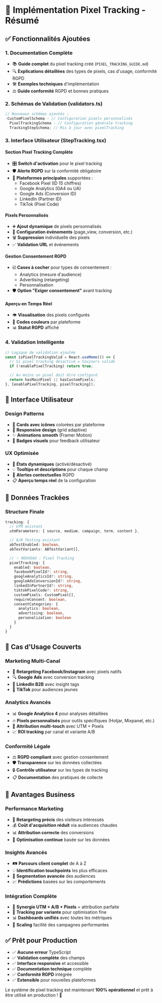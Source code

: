 # 🎯 Implémentation Pixel Tracking - Résumé

## ✅ **Fonctionnalités Ajoutées**

### 1. **Documentation Complète**

- 📚 **Guide complet** du pixel tracking créé (`PIXEL_TRACKING_GUIDE.md`)
- 🔍 **Explications détaillées** des types de pixels, cas d'usage, conformité RGPD
- 🛠️ **Exemples techniques** d'implémentation
- ⚖️ **Guide conformité** RGPD et bonnes pratiques

### 2. **Schémas de Validation (validators.ts)**

```typescript
// Nouveaux schémas ajoutés :
-CustomPixelSchema - // Configuration pixels personnalisés
  PixelTrackingSchema - // Configuration générale tracking
  TrackingStepSchema; // Mis à jour avec pixelTracking
```

### 3. **Interface Utilisateur (StepTracking.tsx)**

#### **Section Pixel Tracking Complète**

- 🎛️ **Switch d'activation** pour le pixel tracking
- 🛡️ **Alerte RGPD** sur la conformité obligatoire
- 🏢 **Plateformes principales** supportées :
  - Facebook Pixel (ID 15 chiffres)
  - Google Analytics (GA4 ou UA)
  - Google Ads (Conversion ID)
  - LinkedIn (Partner ID)
  - TikTok (Pixel Code)

#### **Pixels Personnalisés**

- ➕ **Ajout dynamique** de pixels personnalisés
- 🎯 **Configuration événements** (page_view, conversion, etc.)
- 🗑️ **Suppression** individuelle des pixels
- ✅ **Validation URL** et événements

#### **Gestion Consentement RGPD**

- ☑️ **Cases à cocher** pour types de consentement :
  - Analytics (mesure d'audience)
  - Advertising (retargeting)
  - Personnalisation
- 🛡️ **Option "Exiger consentement"** avant tracking

#### **Aperçu en Temps Réel**

- 👁️ **Visualisation** des pixels configurés
- 🔵 **Codes couleurs** par plateforme
- 📊 **Statut RGPD** affiché

### 4. **Validation Intelligente**

```typescript
// Logique de validation ajoutée
const isPixelTrackingValid = React.useMemo(() => {
  // Si pixel tracking désactivé = toujours valide
  if (!enablePixelTracking) return true;

  // Au moins un pixel doit être configuré
  return hasMainPixel || hasCustomPixels;
}, [enablePixelTracking, pixelTracking]);
```

## 🎨 **Interface Utilisateur**

### **Design Patterns**

- 🎨 **Cards avec icônes** colorées par plateforme
- 📱 **Responsive design** (grid adaptive)
- ✨ **Animations smooth** (Framer Motion)
- 🎯 **Badges visuels** pour feedback utilisateur

### **UX Optimisée**

- 🔄 **États dynamiques** (activé/désactivé)
- 💡 **Tooltips et descriptions** pour chaque champ
- 🚨 **Alertes contextuelles** RGPD
- 📋 **Aperçu temps réel** de la configuration

## 🔧 **Données Trackées**

### **Structure Finale**

```typescript
tracking: {
  // UTM existant
  utmParameters: { source, medium, campaign, term, content },

  // A/B Testing existant
  abTestEnabled: boolean,
  abTestVariants: ABTestVariant[],

  // ✨ NOUVEAU : Pixel Tracking
  pixelTracking: {
    enabled: boolean,
    facebookPixelId?: string,
    googleAnalyticsId?: string,
    googleAdsConversionId?: string,
    linkedInPartnerId?: string,
    tiktokPixelCode?: string,
    customPixels: CustomPixel[],
    requireConsent: boolean,
    consentCategories: {
      analytics: boolean,
      advertising: boolean,
      personalization: boolean
    }
  }
}
```

## 🎯 **Cas d'Usage Couverts**

### **Marketing Multi-Canal**

- 📱 **Retargeting Facebook/Instagram** avec pixels natifs
- 🔍 **Google Ads** avec conversion tracking
- 💼 **LinkedIn B2B** avec insight tags
- 🎵 **TikTok** pour audiences jeunes

### **Analytics Avancés**

- 📊 **Google Analytics 4** pour analyses détaillées
- 🔥 **Pixels personnalisés** pour outils spécifiques (Hotjar, Mixpanel, etc.)
- 🎯 **Attribution multi-touch** avec UTM + Pixels
- 📈 **ROI tracking** par canal et variante A/B

### **Conformité Légale**

- ⚖️ **RGPD compliant** avec gestion consentement
- 🛡️ **Transparence** sur les données collectées
- 🔒 **Contrôle utilisateur** sur les types de tracking
- 📋 **Documentation** des pratiques de collecte

## 🚀 **Avantages Business**

### **Performance Marketing**

- 🎯 **Retargeting précis** des visiteurs intéressés
- 💰 **Coût d'acquisition réduit** via audiences chaudes
- 📊 **Attribution correcte** des conversions
- 🔄 **Optimisation continue** basée sur les données

### **Insights Avancés**

- 🛤️ **Parcours client complet** de A à Z
- 💡 **Identification touchpoints** les plus efficaces
- 🎯 **Segmentation avancée** des audiences
- 📈 **Prédictions** basées sur les comportements

### **Intégration Complète**

- 🔗 **Synergie UTM + A/B + Pixels** = attribution parfaite
- 🎯 **Tracking par variante** pour optimisation fine
- 📊 **Dashboards unifiés** avec toutes les métriques
- 🚀 **Scaling** facilité des campagnes performantes

## ✅ **Prêt pour Production**

- ✅ **Aucune erreur** TypeScript
- ✅ **Validation complète** des champs
- ✅ **Interface responsive** et accessible
- ✅ **Documentation technique** complète
- ✅ **Conformité RGPD** intégrée
- ✅ **Extensible** pour nouvelles plateformes

Le système de pixel tracking est maintenant **100% opérationnel** et prêt à être utilisé en production ! 🎉
